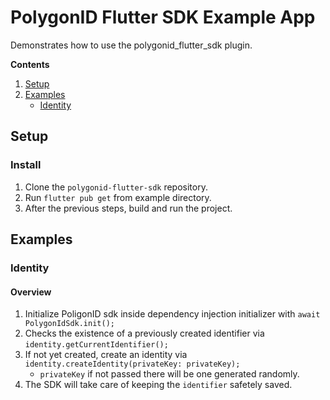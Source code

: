 # PolygonID Flutter SDK Example App

Demonstrates how to use the polygonid_flutter_sdk plugin.

**Contents**
1. [Setup](#setup)
2. [Examples](#examples)
   - [Identity](#identity)

## Setup

### Install
1. Clone the `polygonid-flutter-sdk` repository.
2. Run `flutter pub get` from example directory.
3. After the previous steps, build and run the project.

## Examples

### Identity
#### Overview
1. Initialize PoligonID sdk inside dependency injection initializer with `await PolygonIdSdk.init();`
2. Checks the existence of a previously created identifier via `identity.getCurrentIdentifier();`
3. If not yet created, create an identity via `identity.createIdentity(privateKey: privateKey);`
   - `privateKey` if not passed there will be one generated randomly.
4. The SDK will take care of keeping the `identifier` safetely saved.